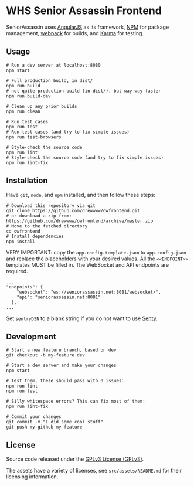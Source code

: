 # WHS Senior Assassin Frontend



SeniorAssassin uses [AngularJS](https://angularjs.org/) as its framework,
[NPM](https://www.npmjs.com/) for package management,
[webpack](https://webpack.github.io/) for builds, and
[Karma](https://karma-runner.github.io/) for testing.

## Usage

    # Run a dev server at localhost:8080
    npm start

    # Full production build, in dist/
    npm run build
    # not-quite-production build (in dist/), but way way faster
    npm run build-dev

    # Clean up any prior builds
    npm run clean

    # Run test cases
    npm run test
    # Run test cases (and try to fix simple issues)
    npm run test-browsers

    # Style-check the source code
    npm run lint
    # Style-check the source code (and try to fix simple issues)
    npm run lint-fix

## Installation

Have `git`, `node`, and `npm` installed, and then follow these steps:

    # Download this repository via git
    git clone https://github.com/drewwww/owfrontend.git
    # or download a zip from: https://github.com/drewwww/owfrontend/archive/master.zip
    # Move to the fetched directory
    cd owfrontend
    # Install dependencies
    npm install

VERY IMPORTANT: copy the `app.config.template.json` to
`app.config.json` and replace the placeholders with your desired
values. All the `<<ENDPOINT>>` templates MUST be filled in. The
WebSocket and API endpoints are required. 

    ...
    "endpoints": {
        "websocket": "ws://seniorassassin.net:8081/websocket/",
        "api": "seniorassassin.net:8081"
      },
    ...

Set `sentryDSN` to a blank
string if you do not want to use
[Senty](https://github.com/getsentry/sentry).

## Development

    # Start a new feature branch, based on dev
    git checkout -b my-feature dev

    # Start a dev server and make your changes
    npm start

    # Test them, these should pass with 0 issues:
    npm run lint
    npm run test

    # Silly whitespace errors? This can fix most of them:
    npm run lint-fix

    # Commit your changes
    git commit -m "I did some cool stuff"
    git push my-github my-feature

## License

Source code released under the
[GPLv3 License (GPLv3)](https://github.com/drewwww/owfrontend/blob/master/LICENSE).

The assets have a variety of licenses, see `src/assets/README.md` for
their licensing information.